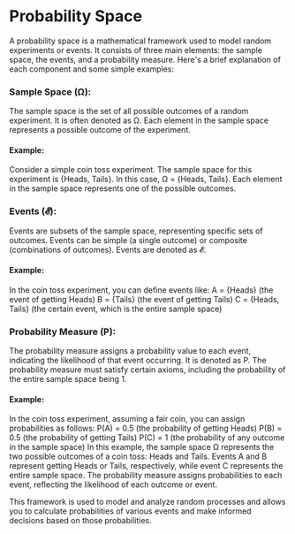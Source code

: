 # Probability Space #

A probability space is a mathematical framework used to model random experiments or events. It consists of three main elements: the sample space, the events, and a probability measure. Here's a brief explanation of each component and some simple examples:

### Sample Space (Ω): ###
The sample space is the set of all possible outcomes of a random experiment. It is often denoted as Ω. Each element in the sample space represents a possible outcome of the experiment.

#### Example: ####
Consider a simple coin toss experiment. The sample space for this experiment is {Heads, Tails}. In this case, Ω = {Heads, Tails}. Each element in the sample space represents one of the possible outcomes.


### Events (𝓔): ###
Events are subsets of the sample space, representing specific sets of outcomes. Events can be simple (a single outcome) or composite (combinations of outcomes). Events are denoted as 𝓔.

#### Example: ####
In the coin toss experiment, you can define events like:
A = {Heads} (the event of getting Heads)
B = {Tails} (the event of getting Tails)
C = {Heads, Tails} (the certain event, which is the entire sample space)


### Probability Measure (P): ###
The probability measure assigns a probability value to each event, indicating the likelihood of that event occurring. It is denoted as P. The probability measure must satisfy certain axioms, including the probability of the entire sample space being 1.

#### Example: ####
In the coin toss experiment, assuming a fair coin, you can assign probabilities as follows:
P(A) = 0.5 (the probability of getting Heads)
P(B) = 0.5 (the probability of getting Tails)
P(C) = 1 (the probability of any outcome in the sample space)
In this example, the sample space Ω represents the two possible outcomes of a coin toss: Heads and Tails. Events A and B represent getting Heads or Tails, respectively, while event C represents the entire sample space. The probability measure assigns probabilities to each event, reflecting the likelihood of each outcome or event.

This framework is used to model and analyze random processes and allows you to calculate probabilities of various events and make informed decisions based on those probabilities.